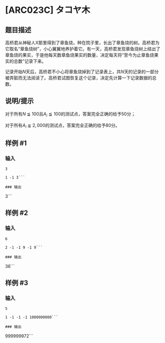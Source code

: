 # [ARC023C] タコヤ木

## 题目描述

高桥君从神秘人X那里得到了章鱼烧，种在院子里，长出了章鱼烧的树。高桥君为它取名“章鱼烧树”，小心翼翼地养护着它。有一天，高桥君发现章鱼烧树上结出了章鱼烧的果实，于是他每天数章鱼烧果实的数量，决定每天将“至今为止章鱼烧果实的总数”记录下来。

记录开始$N$天后，高桥君不小心将章鱼烧掉到了记录表上，共$N$天的记录的一部分被弄脏而无法阅读了。高桥君试图恢复这个记录，决定先计算一下记录数据的总数。

## 说明/提示

对于所有$N$ ≦ $100$且$A_i≦100$的测试点，答案完全正确的给予50分；

对于所有$A_i$ ≦ $2,000$的测试点，答案完全正确的给予80分。

## 样例 #1

### 输入

```
3
1 -1 3```

### 输出

```
3```

## 样例 #2

### 输入

```
6
2 -1 -1 9 -1 9```

### 输出

```
36```

## 样例 #3

### 输入

```
5
1 -1 -1 -1 1000000000```

### 输出

```
999999972```

